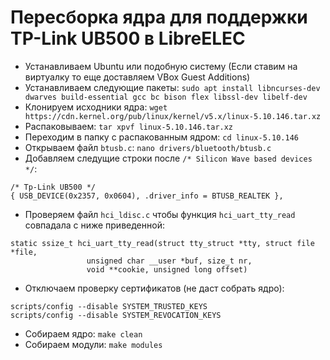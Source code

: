 # Пересборка ядра для поддержки TP-Link UB500 в LibreELEC

- Устанавливаем Ubuntu или подобную систему (Если ставим на виртуалку то еще доставляем VBox Guest Additions)
- Устанавливаем следующие пакеты: ```sudo apt install libncurses-dev dwarves build-essential gcc bc bison flex libssl-dev libelf-dev```
- Клонируем исходники ядра: ```wget https://cdn.kernel.org/pub/linux/kernel/v5.x/linux-5.10.146.tar.xz```
- Распаковываем: ```tar xpvf linux-5.10.146.tar.xz```
- Переходим в папку с распакованным ядром: ```cd linux-5.10.146```
- Открываем файл ```btusb.c```: ```nano drivers/bluetooth/btusb.c```
- Добавляем следущие строки после ```/* Silicon Wave based devices */```:
```
/* Tp-Link UB500 */
{ USB_DEVICE(0x2357, 0x0604), .driver_info = BTUSB_REALTEK },
```
- Проверяем файл ```hci_ldisc.c``` чтобы функция ```hci_uart_tty_read``` совпадала с ниже приведенной:
```
static ssize_t hci_uart_tty_read(struct tty_struct *tty, struct file *file,
                 unsigned char __user *buf, size_t nr,
                 void **cookie, unsigned long offset)
```
- Отключаем проверку сертификатов (не даст собрать ядро):
```
scripts/config --disable SYSTEM_TRUSTED_KEYS
scripts/config --disable SYSTEM_REVOCATION_KEYS
```
- Собираем ядро: ```make clean```
- Собираем модули: ```make modules```
